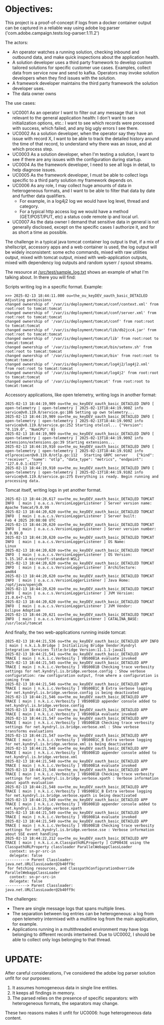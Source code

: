 # Objectives:
This project is a proof-of-concept if 
logs from a docker container output can be captured in a reliable way using 
adobe log parser ('com.adobe.campaign.tests:log-parser:1.11.2')


The actors:

* An operator watches a running solution, checking inbound and outbound data, and make quick inspections
  about the application health.
* A solution developer uses a third party framework to develop custom tailored solutions for specific
  customer use cases. Examples, collect data from service now and send to kafka. Operators may invoke solution developers
  when they find issues with the solution.
* A framework developer maintains the third party framework the solution developer uses.
* The data owner owns 

The use cases:

* UC0001 As an operator I want to filter out any message that is not relevant to the general application health:
  I don't want to see initialization options, etc.: I want to see which records were processed with success,
  which failed, and any big ugly errors I see there.
* UC0002 As a solution developer, when the operator say they have an issue with record X, 
  I want to be able to track the detailed history around the time of that record, to understand why there was an issue, 
  and at which process step.
* UC0003 As a solution developer, when I'm testing a solution, I want to see if there are any issues with the 
  configuration during startup.
* UC0004 As the framework developer, I need to see all logs in detail, to help diagnose issues.
* UC0005 As the framework developer, I must be able to collect logs specific to a third party solution my framework 
  depends on.
* UC0006 As any role, I may collect huge amounts of data in heterogeneous formats, and I want to be able to filter 
  that data by date and further data qualifiers. 
  * For example, in a log4j2 log we would have log level, thread and category.
  * For a typical http access log we would have a method (GET/POST/PUT, etc) a status code remote ip and local url.
* UC0007 As the data owner I demand that sensitive data in general is not generally disclosed, except on the specific 
  cases I authorize it, and for as short a time as possible.


The challenge in a typical java tomcat container log output is that, if a mix of
shellscript, accessory apps and a web container is used,
the log output will be widely inconsistent: some echo commands, mixed with
raw utilities output, mixed with tomcat output,
mixed with web-application outputs, mixed with dependency log outputs and
random syserr / sysout streams.  

The resource at [/src/test/sample_log.txt](/src/test/sample_log.txt) shows an example 
of what I'm talking about. In there you will find:

Scripts writing log in a specific format. Example:

```
>>> 2025-02-13 18:44:11.000 ou=the_ou_keyDEV_oauth_basic_DETAILED Adjusting permissions
changed ownership of '/var/is/deployment/tomcat/conf/context.xml' from root:root to tomcat:tomcat
changed ownership of '/var/is/deployment/tomcat/conf/server.xml' from root:root to tomcat:tomcat
changed ownership of '/var/is/deployment/tomcat/conf' from root:root to tomcat:tomcat
changed ownership of '/var/is/deployment/tomcat/lib/db2jcc4.jar' from root:root to tomcat:tomcat
changed ownership of '/var/is/deployment/tomcat/lib' from root:root to tomcat:tomcat
changed ownership of '/var/is/deployment/tomcat/bin/setenv.sh' from root:root to tomcat:tomcat
changed ownership of '/var/is/deployment/tomcat/bin' from root:root to tomcat:tomcat
changed ownership of '/var/is/deployment/tomcat/log4j2/log4j2.xml' from root:root to tomcat:tomcat
changed ownership of '/var/is/deployment/tomcat/log4j2' from root:root to tomcat:tomcat
changed ownership of '/var/is/deployment/tomcat' from root:root to tomcat:tomcat
```

Accessory applications, like open telemetry, writing logs in another format:

```
2025-02-13 18:44:19,909 ou=the_ou_keyDEV_oauth_basic_DETAILED INFO [ open-telemetry | open-telemetry ] 2025-02-13T18:44:19.908Z	info	service@v0.119.0/service.go:186	Setting up own telemetry...
2025-02-13 18:44:19,909 ou=the_ou_keyDEV_oauth_basic_DETAILED INFO [ open-telemetry | open-telemetry ] 2025-02-13T18:44:19.909Z	info	service@v0.119.0/service.go:252	Starting otelcol...	{"Version": "0.119.0", "NumCPU": 8}
2025-02-13 18:44:19,909 ou=the_ou_keyDEV_oauth_basic_DETAILED INFO [ open-telemetry | open-telemetry ] 2025-02-13T18:44:19.909Z	info	extensions/extensions.go:39	Starting extensions...
2025-02-13 18:44:19,910 ou=the_ou_keyDEV_oauth_basic_DETAILED INFO [ open-telemetry | open-telemetry ] 2025-02-13T18:44:19.910Z	info	otlpreceiver@v0.119.0/otlp.go:112	Starting GRPC server	{"kind": "receiver", "name": "otlp", "data_type": "metrics", "endpoint": "127.0.0.1:4317"}
2025-02-13 18:44:19,910 ou=the_ou_keyDEV_oauth_basic_DETAILED INFO [ open-telemetry | open-telemetry ] 2025-02-13T18:44:19.910Z	info	service@v0.119.0/service.go:275	Everything is ready. Begin running and processing data.
```

Tomcat itself, writing logs in yet another format.

```
2025-02-13 18:44:20,617 ou=the_ou_keyDEV_oauth_basic_DETAILED TOMCAT INFO  [ main | o.a.c.s.VersionLoggerListener ] Server version name:   Apache Tomcat/9.0.99
2025-02-13 18:44:20,620 ou=the_ou_keyDEV_oauth_basic_DETAILED TOMCAT INFO  [ main | o.a.c.s.VersionLoggerListener ] Server built:          Feb 4 2025 20:08:08 UTC
2025-02-13 18:44:20,620 ou=the_ou_keyDEV_oauth_basic_DETAILED TOMCAT INFO  [ main | o.a.c.s.VersionLoggerListener ] Server version number: 9.0.99.0
2025-02-13 18:44:20,620 ou=the_ou_keyDEV_oauth_basic_DETAILED TOMCAT INFO  [ main | o.a.c.s.VersionLoggerListener ] OS Name:               Linux
2025-02-13 18:44:20,620 ou=the_ou_keyDEV_oauth_basic_DETAILED TOMCAT INFO  [ main | o.a.c.s.VersionLoggerListener ] OS Version:            5.15.167.4-microsoft-standard-WSL2
2025-02-13 18:44:20,620 ou=the_ou_keyDEV_oauth_basic_DETAILED TOMCAT INFO  [ main | o.a.c.s.VersionLoggerListener ] Architecture:          amd64
2025-02-13 18:44:20,620 ou=the_ou_keyDEV_oauth_basic_DETAILED TOMCAT INFO  [ main | o.a.c.s.VersionLoggerListener ] Java Home:             /opt/java/openjdk
2025-02-13 18:44:20,620 ou=the_ou_keyDEV_oauth_basic_DETAILED TOMCAT INFO  [ main | o.a.c.s.VersionLoggerListener ] JVM Version:           21.0.6+7-LTS
2025-02-13 18:44:20,620 ou=the_ou_keyDEV_oauth_basic_DETAILED TOMCAT INFO  [ main | o.a.c.s.VersionLoggerListener ] JVM Vendor:            Eclipse Adoptium
2025-02-13 18:44:20,621 ou=the_ou_keyDEV_oauth_basic_DETAILED TOMCAT INFO  [ main | o.a.c.s.VersionLoggerListener ] CATALINA_BASE:         /usr/local/tomcat
```

And finally, the two web-applications running inside tomcat:

```
2025-02-13 18:44:21,536 ou=the_ou_keyDEV_oauth_basic_DETAILED APP INFO  [ main | n.k.i.b.Bridge ] Initializing Bridge Vendor:Kyndryl Integration Services Title:bridge Version:11.1.1-java21
2025-02-13 18:44:21,541 ou=the_ou_keyDEV_oauth_basic_DETAILED APP TRACE [ main | n.k.i.c.Verbosity ] VBS0081A evaluate invoked
2025-02-13 18:44:21,545 ou=the_ou_keyDEV_oauth_basic_DETAILED APP TRACE [ main | n.k.i.c.Verbosity ] VBS0081B Checking trace verbosity settings for net.kyndryl.is.bridge.verbose.config : Show verbose configuration: raw configuration output, from where a configuration is coming from
2025-02-13 18:44:21,546 ou=the_ou_keyDEV_oauth_basic_DETAILED APP TRACE [ main | n.k.i.c.Verbosity ] VBS0081C_B Extra verbose logging for net.kyndryl.is.bridge.verbose.config is being deactivated
2025-02-13 18:44:21,546 ou=the_ou_keyDEV_oauth_basic_DETAILED APP TRACE [ main | n.k.i.c.Verbosity ] VBS0081D appender console added to net.kyndryl.is.bridge.verbose.config
2025-02-13 18:44:21,547 ou=the_ou_keyDEV_oauth_basic_DETAILED APP TRACE [ main | n.k.i.c.Verbosity ] VBS0081A evaluate invoked
2025-02-13 18:44:21,547 ou=the_ou_keyDEV_oauth_basic_DETAILED APP TRACE [ main | n.k.i.c.Verbosity ] VBS0081B Checking trace verbosity settings for net.kyndryl.is.bridge.verbose.xml : Show verbose transforms evaluations
2025-02-13 18:44:21,547 ou=the_ou_keyDEV_oauth_basic_DETAILED APP TRACE [ main | n.k.i.c.Verbosity ] VBS0081C_B Extra verbose logging for net.kyndryl.is.bridge.verbose.xml is being deactivated
2025-02-13 18:44:21,548 ou=the_ou_keyDEV_oauth_basic_DETAILED APP TRACE [ main | n.k.i.c.Verbosity ] VBS0081D appender console added to net.kyndryl.is.bridge.verbose.xml
2025-02-13 18:44:21,548 ou=the_ou_keyDEV_oauth_basic_DETAILED APP TRACE [ main | n.k.i.c.Verbosity ] VBS0081A evaluate invoked
2025-02-13 18:44:21,548 ou=the_ou_keyDEV_oauth_basic_DETAILED APP TRACE [ main | n.k.i.c.Verbosity ] VBS0081B Checking trace verbosity settings for net.kyndryl.is.bridge.verbose.xpath : Verbose information about xpath evaluation
2025-02-13 18:44:21,548 ou=the_ou_keyDEV_oauth_basic_DETAILED APP TRACE [ main | n.k.i.c.Verbosity ] VBS0081C_B Extra verbose logging for net.kyndryl.is.bridge.verbose.xpath is being deactivated
2025-02-13 18:44:21,549 ou=the_ou_keyDEV_oauth_basic_DETAILED APP TRACE [ main | n.k.i.c.Verbosity ] VBS0081D appender console added to net.kyndryl.is.bridge.verbose.xpath
2025-02-13 18:44:21,549 ou=the_ou_keyDEV_oauth_basic_DETAILED APP TRACE [ main | n.k.i.c.Verbosity ] VBS0081A evaluate invoked
2025-02-13 18:44:21,549 ou=the_ou_keyDEV_oauth_basic_DETAILED APP TRACE [ main | n.k.i.c.Verbosity ] VBS0081B Checking trace verbosity settings for net.kyndryl.is.bridge.verbose.sse : Verbose information about SSE event handling
2025-02-13 18:44:22,212 ou=the_ou_keyDEV_oauth_basic_DETAILED APP TRACE [ main | n.k.i.c.m.ClasspathURLProperty ] CUP0043E using the ClasspathURLProperty classloader ParallelWebappClassLoader
  context: sn-pr-src-in
  delegate: false
----------> Parent Classloader:
java.net.URLClassLoader@2b40ff9c
 for fetching resources, and ClasspathConfigurationOverride ParallelWebappClassLoader
  context: sn-pr-src-in
  delegate: false
----------> Parent Classloader:
java.net.URLClassLoader@2b40ff9c

```

The challenges: 

* There are single message logs that spans multiple lines.
* The separation between log entries can be heterogeneous: a log from open telemetry intermixed
  with a multiline log from the main application, for example.
* Applications running in a multithreaded environment may have logs belonging to different 
  records intertwined. Due to UC0002, I should be able to collect only logs belonging to that thread.

UPDATE:
=======

After careful considerations, I've considered the adobe log parser solution unfit for our purposes:

1) It assumes homogeneous data in single line entities.
2) It keeps all findings in memory.
3) The parsed relies on the presence of specific separators: with heterogeneous formats, the separators may change.

These two reasons makes it unfit for UC0006: huge heterogeneous data content.